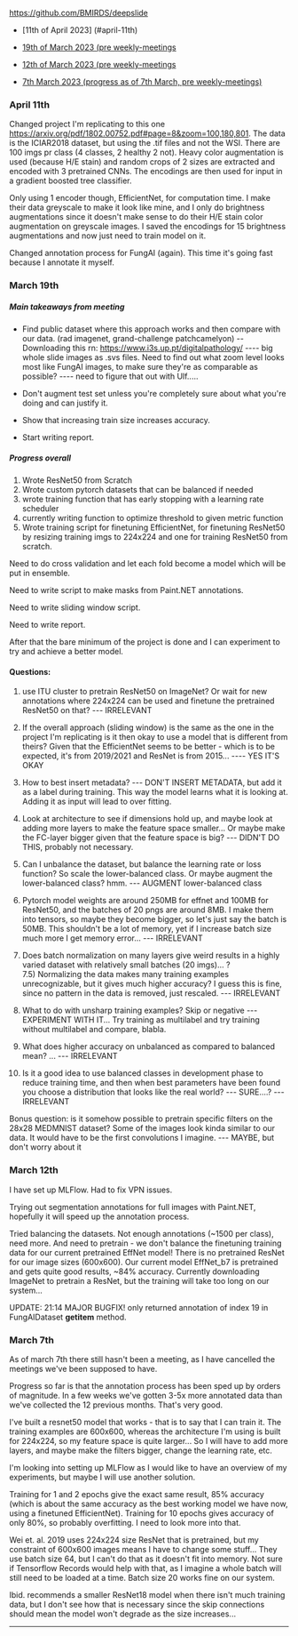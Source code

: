 https://github.com/BMIRDS/deepslide 

* [11th of April 2023] (#april-11th)

* [19th of March 2023 (pre weekly-meetings](#march-19th)

* [12th of March 2023 (pre weekly-meetings](#march-12th)

* [7th March 2023 (progress as of 7th March, pre weekly-meetings)](#march-7th)

### April 11th
Changed project I'm replicating to this one https://arxiv.org/pdf/1802.00752.pdf#page=8&zoom=100,180,801. The data is the ICIAR2018 dataset, but using the .tif files and not the WSI. There are 100 imgs pr class (4 classes, 2 healthy 2 not). Heavy color augmentation is used (because H/E stain) and random crops of 2 sizes are extracted and encoded with 3 pretrained CNNs. The encodings are then used for input in a gradient boosted tree classifier.

Only using 1 encoder though, EfficientNet, for computation time. I make their data greyscale to make it look like mine, and I only do brightness augmentations since it doesn't make sense to do their H/E stain color augmentation on greyscale images. I saved the encodings for 15 brightness augmentations and now just need to train model on it. 

Changed annotation process for FungAI (again). This time it's going fast because I annotate it myself. 

### March 19th

##### Main takeaways from meeting
* Find public dataset where this approach works and then compare with our data. (rad imagenet, grand-challenge patchcamelyon)
-- Downloading this rn: https://www.i3s.up.pt/digitalpathology/
---- big whole slide images as .svs files. Need to find out what zoom level looks most like FungAI images, to make sure they're as comparable as possible? 
---- need to figure that out with Ulf..... 

* Don't augment test set unless you're completely sure about what you're doing and can justify it. 

* Show that increasing train size increases accuracy. 

* Start writing report. 

##### Progress overall

1) Wrote ResNet50 from Scratch
2) Wrote custom pytorch datasets that can be balanced if needed
3) wrote training function that has early stopping with a learning rate scheduler
4) currently writing function to optimize threshold to given metric function
5) Wrote training script for finetuning EfficientNet, for finetuning ResNet50 by resizing training imgs to 224x224 and one for training ResNet50 from scratch. 

Need to do cross validation and let each fold become a model which will be put in ensemble. 

Need to write script to make masks from Paint.NET annotations. 

Need to write sliding window script. 

Need to write report. 

After that the bare minimum of the project is done and I can experiment to try and achieve a better model.

#### Questions: 

1) use ITU cluster to pretrain ResNet50 on ImageNet? Or wait for new annotations where 224x224 can be used and finetune the pretrained ResNet50 on that?
--- IRRELEVANT

2) If the overall approach (sliding window) is the same as the one in the project I'm replicating is it then okay to use a model that is different from theirs? Given that the EfficientNet seems to be better - which is to be expected, it's from 2019/2021 and ResNet is from 2015... 
---- YES IT'S OKAY

3) How to best insert metadata? 
--- DON'T INSERT METADATA, but add it as a label during training. This way the model learns what it is looking at. Adding it as input will lead to over fitting. 

4) Look at architecture to see if dimensions hold up, and maybe look at adding more layers to make the feature space smaller... Or maybe make the FC-layer bigger given that the feature space is big? 
--- DIDN'T DO THIS, probably not necessary. 

5) Can I unbalance the dataset, but balance the learning rate or loss function? So scale the lower-balanced class. Or maybe augment the lower-balanced class? hmm. 
--- AUGMENT lower-balanced class

6) Pytorch model weights are around 250MB for effnet and 100MB for ResNet50, and the batches of 20 pngs are around 8MB. I make them into tensors, so maybe they become bigger, so let's just say the batch is 50MB. This shouldn't be a lot of memory, yet if I increase batch size much more I get memory error... 
--- IRRELEVANT

7) Does batch normalization on many layers give weird results in a highly varied dataset with relatively small batches (20 imgs)... ?  
7.5) Normalizing the data makes many training examples unrecognizable, but it gives much higher accuracy? I guess this is fine, since no pattern in the data is removed, just rescaled.
--- IRRELEVANT

8) What to do with unsharp training examples? Skip or negative 
--- EXPERIMENT WITH IT... Try training as multilabel and try training without multilabel and compare, blabla. 

9) What does higher accuracy on unbalanced as compared to balanced mean? ...
--- IRRELEVANT

10) Is it a good idea to use balanced classes in development phase to reduce training time, and then when best parameters have been found you choose a distribution that looks like the real world?
--- SURE....? --- IRRELEVANT

Bonus question: is it somehow possible to pretrain specific filters on the 28x28 MEDMNIST dataset? Some of the images look kinda similar to our data. It would have to be the first convolutions I imagine. 
--- MAYBE, but don't worry about it

### March 12th

I have set up MLFlow. Had to fix VPN issues. 

Trying out segmentation annotations for full images with Paint.NET, hopefully it will speed up the annotation process. 

Tried balancing the datasets. Not enough annotations (~1500 per class), need more. And need to pretrain - we don't balance the finetuning training data for our current pretrained EffNet model! There is no pretrained ResNet for our image sizes (600x600). Our current model EffNet_b7 is pretrained and gets quite good results, ~84% accuracy. Currently downloading ImageNet to pretrain a ResNet, but the training will take too long on our system... 

UPDATE: 21:14 MAJOR BUGFIX! only returned annotation of index 19 in FungAIDataset __getitem__ method. 



### March 7th
As of march 7th there still hasn't been a meeting, as I have cancelled the meetings we've been supposed to have. 

Progress so far is that the annotation process has been sped up by orders of magnitude. In a few weeks we've gotten 3-5x more annotated data than we've collected the 12 previous months. That's very good. 

I've built a resnet50 model that works - that is to say that I can train it. The training examples are 600x600, whereas the architecture I'm using is built for 224x224, so my feature space is quite larger... So I will have to add more layers, and maybe make the filters bigger, change the learning rate, etc. 

I'm looking into setting up MLFlow as I would like to have an overview of my experiments, but maybe I will use another solution. 

Training for 1 and 2 epochs give the exact same result, 85% accuracy (which is about the same accuracy as the best working model we have now, using a finetuned EfficientNet). Training for 10 epochs gives accuracy of only 80%, so probably overfitting. I need to look more into that. 

Wei et. al. 2019 uses 224x224 size ResNet that is pretrained, but my constraint of 600x600 images means I have to change some stuff... They use batch size 64, but I can't do that as it doesn't fit into memory. Not sure if Tensorflow Records would help with that, as I imagine a whole batch will still need to be loaded at a time. Batch size 20 works fine on our system. 

Ibid. recommends a smaller ResNet18 model when there isn't much training data, but I don't see how that is necessary since the skip connections should mean the model won't degrade as the size increases... 
<hr>



